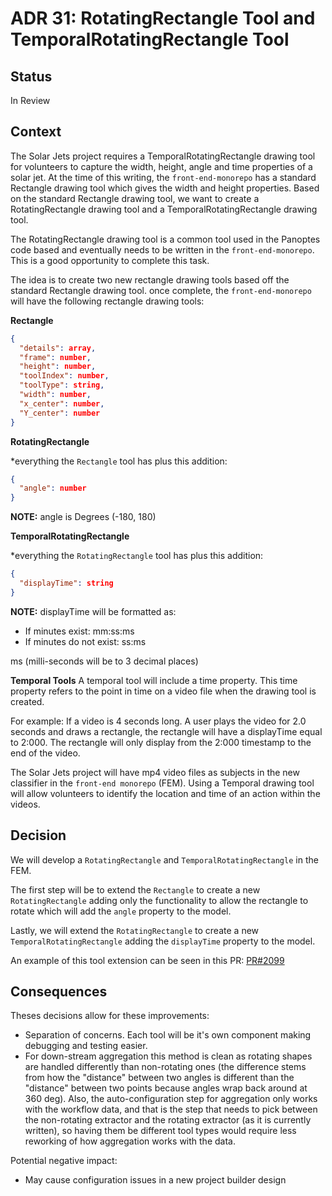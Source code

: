 # ADR 31: RotatingRectangle Tool and TemporalRotatingRectangle Tool

## Status

In Review

## Context

The Solar Jets project requires a TemporalRotatingRectangle drawing tool for volunteers to capture the width, height, angle and time properties of a solar jet. At the time of this writing, the `front-end-monorepo` has a standard Rectangle drawing tool which gives the width and height properties. Based on the standard Rectangle drawing tool, we want to create a RotatingRectangle drawing tool and a TemporalRotatingRectangle drawing tool.

The RotatingRectangle drawing tool is a common tool used in the Panoptes code based and eventually needs to be written in the `front-end-monorepo`. This is a good opportunity to complete this task.

The idea is to create two new rectangle drawing tools based off the standard Rectangle drawing tool. once complete, the `front-end-monorepo` will have the following rectangle drawing tools:

**Rectangle**

```json
{
  "details": array,
  "frame": number,
  "height": number,
  "toolIndex": number,
  "toolType": string,
  "width": number,
  "x_center": number,
  "Y_center": number
}
```

**RotatingRectangle**

\*everything the `Rectangle` tool has plus this addition:

```json
{
  "angle": number
}
```

**NOTE:** angle is Degrees (-180, 180)

**TemporalRotatingRectangle**

\*everything the `RotatingRectangle` tool has plus this addition:

```json
{
  "displayTime": string
}
```

**NOTE:** displayTime will be formatted as:

- If minutes exist: mm:ss:ms
- If minutes do not exist: ss:ms

ms (milli-seconds will be to 3 decimal places)

**Temporal Tools**
A temporal tool will include a time property. This time property refers to the point in time on a video file when the drawing tool is created.

For example:
If a video is 4 seconds long. A user plays the video for 2.0 seconds and draws a rectangle, the rectangle will have a displayTime equal to 2:000. The rectangle will only display from the 2:000 timestamp to the end of the video.

The Solar Jets project will have mp4 video files as subjects in the new classifier in the `front-end monorepo` (FEM). Using a Temporal drawing tool will allow volunteers to identify the location and time of an action within the videos.

## Decision

We will develop a `RotatingRectangle` and `TemporalRotatingRectangle` in the FEM.

The first step will be to extend the `Rectangle` to create a new `RotatingRectangle` adding only the functionality to allow the rectangle to rotate which will add the `angle` property to the model.

Lastly, we will extend the `RotatingRectangle` to create a new `TemporalRotatingRectangle` adding the `displayTime` property to the model.

An example of this tool extension can be seen in this PR: [PR#2099](https://github.com/zooniverse/front-end-monorepo/pull/2099)

## Consequences

Theses decisions allow for these improvements:

- Separation of concerns. Each tool will be it's own component making debugging and testing easier.
- For down-stream aggregation this method is clean as rotating shapes are handled differently than non-rotating ones (the difference stems from how the "distance" between two angles is different than the "distance" between two points because angles wrap back around at 360 deg).
  Also, the auto-configuration step for aggregation only works with the workflow data, and that is the step that needs to pick between the non-rotating extractor and the rotating extractor (as it is currently written), so having them be different tool types would require less reworking of how aggregation works with the data.

Potential negative impact:

- May cause configuration issues in a new project builder design
